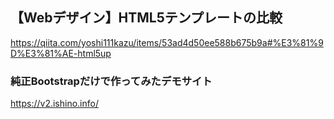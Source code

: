 ## 【Webデザイン】HTML5テンプレートの比較
https://qiita.com/yoshi111kazu/items/53ad4d50ee588b675b9a#%E3%81%9D%E3%81%AE-html5up

### 純正Bootstrapだけで作ってみたデモサイト
https://v2.ishino.info/
